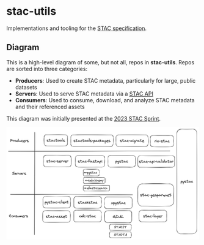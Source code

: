 # stac-utils

Implementations and tooling for the [STAC specification](https://stacspec.org/).

## Diagram

This is a high-level diagram of some, but not all, repos in **stac-utils**.
Repos are sorted into three categories:

- **Producers**: Used to create STAC metadata, particularly for large, public datasets
- **Servers**: Used to serve STAC metadata via a [STAC API](https://github.com/radiantearth/stac-api-spec)
- **Consumers**: Used to consume, download, and analyze STAC metadata and their referenced assets

This diagram was initially presented at the [2023 STAC Sprint](https://github.com/radiantearth/community-sprints/tree/main/09262023-philadelphia-pa).

![stac-utils](../drawings/stac-utils.png)
